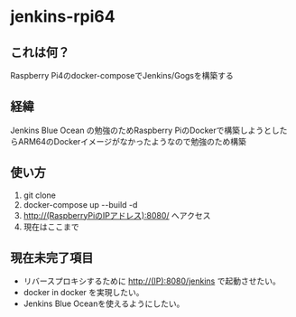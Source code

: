 # jenkins-rpi64

## これは何？

Raspberry Pi4のdocker-composeでJenkins/Gogsを構築する

## 経緯

Jenkins Blue Ocean の勉強のためRaspberry PiのDockerで構築しようとしたらARM64のDockerイメージがなかったようなので勉強のため構築

## 使い方

1. git clone
1. docker-compose up --build -d
1. <http://(RaspberryPiのIPアドレス):8080/> へアクセス
1. 現在はここまで

## 現在未完了項目

* リバースプロキシするために <http://(IP):8080/jenkins> で起動させたい。
* docker in docker を実現したい。
* Jenkins Blue Oceanを使えるようにしたい。
